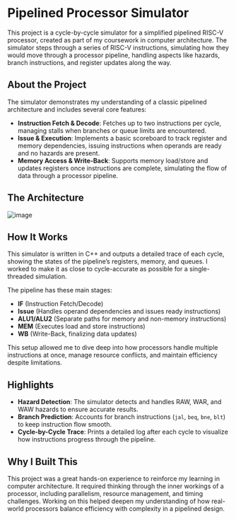 # Pipelined Processor Simulator

This project is a cycle-by-cycle simulator for a simplified pipelined RISC-V processor, created as part of my coursework in computer architecture. The simulator steps through a series of RISC-V instructions, simulating how they would move through a processor pipeline, handling aspects like hazards, branch instructions, and register updates along the way.

## About the Project

The simulator demonstrates my understanding of a classic pipelined architecture and includes several core features:

- **Instruction Fetch & Decode**: Fetches up to two instructions per cycle, managing stalls when branches or queue limits are encountered.
- **Issue & Execution**: Implements a basic scoreboard to track register and memory dependencies, issuing instructions when operands are ready and no hazards are present.
- **Memory Access & Write-Back**: Supports memory load/store and updates registers once instructions are complete, simulating the flow of data through a processor pipeline.

## The Architecture

![image](https://github.com/Brayden-Smith/TeamScheduler/blob/master/image_2024-11-09_181107507.png)

## How It Works

This simulator is written in C++ and outputs a detailed trace of each cycle, showing the states of the pipeline’s registers, memory, and queues. I worked to make it as close to cycle-accurate as possible for a single-threaded simulation.

The pipeline has these main stages:
- **IF** (Instruction Fetch/Decode)
- **Issue** (Handles operand dependencies and issues ready instructions)
- **ALU1/ALU2** (Separate paths for memory and non-memory instructions)
- **MEM** (Executes load and store instructions)
- **WB** (Write-Back, finalizing data updates)

This setup allowed me to dive deep into how processors handle multiple instructions at once, manage resource conflicts, and maintain efficiency despite limitations.

## Highlights

- **Hazard Detection**: The simulator detects and handles RAW, WAR, and WAW hazards to ensure accurate results.
- **Branch Prediction**: Accounts for branch instructions (`jal`, `beq`, `bne`, `blt`) to keep instruction flow smooth.
- **Cycle-by-Cycle Trace**: Prints a detailed log after each cycle to visualize how instructions progress through the pipeline.

## Why I Built This

This project was a great hands-on experience to reinforce my learning in computer architecture. It required thinking through the inner workings of a processor, including parallelism, resource management, and timing challenges. Working on this helped deepen my understanding of how real-world processors balance efficiency with complexity in a pipelined design.
